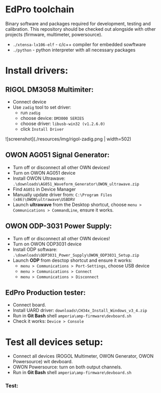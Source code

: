 # EdPro toolchain

Binary software and packages required for development, testing and calibration.
This repository should be checked out alongside with other projects (firmware, multimeter, powersource).

- `./xtensa-lx106-elf` - c/c++ compiler for embedded sowftware
- `./python` - python interpreter with all necessary packages

# Install drivers:

## RIGOL DM3058 Multimiter:

* Connect device
* Use `zadig` tool to set driver:
    * run `zadig`
    * choose device: `DM3000 SERIES`
    * choose driver: `libusb-win32 (v1.2.6.0)`
    * click `Install Driver`

![screenshot](./resources/img/rigol-zadig.png | width=502)

## OWON AG051 Signal Generator:

* Turn off or disconnect all other OWN devices!
* Turn on OWON AG051 device
* Install OWON Ultrawave: `.\downloads\AG051_Waveform_Generator\OWON_ultrawave.zip`
* Find `AG051` in Device Manager
* Manually update driver from: `C:\Program Files (x86)\OWON\ultrawave\USBDRV`
* Launch **ultrawave** from the Desktop shortcut, choose `menu > Communications > CommandLine`, ensure it works.

## OWON ODP-3031 Power Supply:

* Turn off or disconnect all other OWN devices!
* Turn on OWON ODP3031 device
* Install ODP software: `.\downloads\ODP3031_Power_Supply\OWON_ODP3031_Setup.zip`
* Launch **ODP** from desctop shortcut and ensure it works:
    * `menu > Communications > Port-Settings`, choose USB device
    * `menu > Communications > Connect`
    * `menu > Communications > Disconnect`

## EdPro Production tester:

* Connect board.
* Install UARD driver: `downloads\CH34x_Install_Windows_v3_4.zip`
* Run in **Git Bash** shell `amperia\amp-firmware\devboard.sh`
* Check it works: `Device > Console`

# Test all devices setup:

* Connect all devices (ROGOL Multimeter, OWON Generator, OWON Powersource) wit devboard.
* OWON Powersource: turn on both output channels.
* Run in **Git Bash** shell `amperia\amp-firmware\devboard.sh`



### Test:
